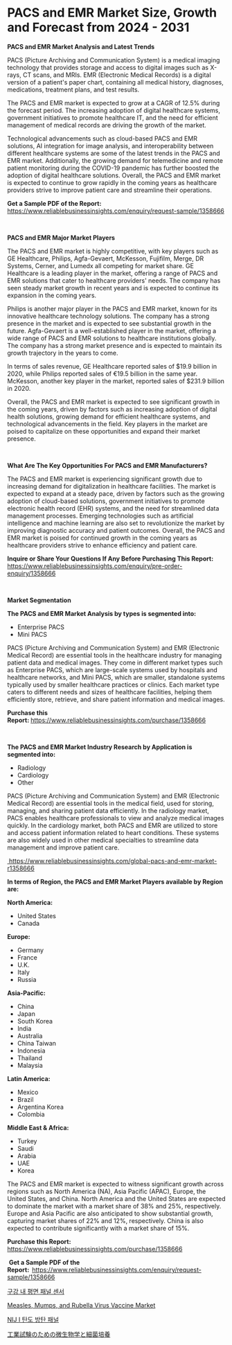 <p><h1>PACS and EMR Market Size, Growth and Forecast from 2024 - 2031</h1></p><p><strong>PACS and EMR Market Analysis and Latest Trends</strong></p>
<p><p>PACS (Picture Archiving and Communication System) is a medical imaging technology that provides storage and access to digital images such as X-rays, CT scans, and MRIs. EMR (Electronic Medical Records) is a digital version of a patient's paper chart, containing all medical history, diagnoses, medications, treatment plans, and test results.</p><p>The PACS and EMR market is expected to grow at a CAGR of 12.5% during the forecast period. The increasing adoption of digital healthcare systems, government initiatives to promote healthcare IT, and the need for efficient management of medical records are driving the growth of the market. </p><p>Technological advancements such as cloud-based PACS and EMR solutions, AI integration for image analysis, and interoperability between different healthcare systems are some of the latest trends in the PACS and EMR market. Additionally, the growing demand for telemedicine and remote patient monitoring during the COVID-19 pandemic has further boosted the adoption of digital healthcare solutions. Overall, the PACS and EMR market is expected to continue to grow rapidly in the coming years as healthcare providers strive to improve patient care and streamline their operations.</p></p>
<p><strong>Get a Sample PDF of the Report:&nbsp;</strong> <a href="https://www.reliablebusinessinsights.com/enquiry/request-sample/1358666">https://www.reliablebusinessinsights.com/enquiry/request-sample/1358666</a></p>
<p>&nbsp;</p>
<p><strong>PACS and EMR Major Market Players</strong></p>
<p><p>The PACS and EMR market is highly competitive, with key players such as GE Healthcare, Philips, Agfa-Gevaert, McKesson, Fujifilm, Merge, DR Systems, Cerner, and Lumedx all competing for market share. GE Healthcare is a leading player in the market, offering a range of PACS and EMR solutions that cater to healthcare providers' needs. The company has seen steady market growth in recent years and is expected to continue its expansion in the coming years.</p><p>Philips is another major player in the PACS and EMR market, known for its innovative healthcare technology solutions. The company has a strong presence in the market and is expected to see substantial growth in the future. Agfa-Gevaert is a well-established player in the market, offering a wide range of PACS and EMR solutions to healthcare institutions globally. The company has a strong market presence and is expected to maintain its growth trajectory in the years to come.</p><p>In terms of sales revenue, GE Healthcare reported sales of $19.9 billion in 2020, while Philips reported sales of €19.5 billion in the same year. McKesson, another key player in the market, reported sales of $231.9 billion in 2020.</p><p>Overall, the PACS and EMR market is expected to see significant growth in the coming years, driven by factors such as increasing adoption of digital health solutions, growing demand for efficient healthcare systems, and technological advancements in the field. Key players in the market are poised to capitalize on these opportunities and expand their market presence.</p></p>
<p>&nbsp;</p>
<p><strong>What Are The Key Opportunities For PACS and EMR Manufacturers?</strong></p>
<p><p>The PACS and EMR market is experiencing significant growth due to increasing demand for digitalization in healthcare facilities. The market is expected to expand at a steady pace, driven by factors such as the growing adoption of cloud-based solutions, government initiatives to promote electronic health record (EHR) systems, and the need for streamlined data management processes. Emerging technologies such as artificial intelligence and machine learning are also set to revolutionize the market by improving diagnostic accuracy and patient outcomes. Overall, the PACS and EMR market is poised for continued growth in the coming years as healthcare providers strive to enhance efficiency and patient care.</p></p>
<p><strong>Inquire or Share Your Questions If Any Before Purchasing This Report:</strong> <a href="https://www.reliablebusinessinsights.com/enquiry/pre-order-enquiry/1358666">https://www.reliablebusinessinsights.com/enquiry/pre-order-enquiry/1358666</a></p>
<p>&nbsp;</p>
<p><strong>Market Segmentation</strong></p>
<p><strong>The PACS and EMR Market Analysis by types is segmented into:</strong></p>
<p><ul><li>Enterprise PACS</li><li>Mini PACS</li></ul></p>
<p><p>PACS (Picture Archiving and Communication System) and EMR (Electronic Medical Record) are essential tools in the healthcare industry for managing patient data and medical images. They come in different market types such as Enterprise PACS, which are large-scale systems used by hospitals and healthcare networks, and Mini PACS, which are smaller, standalone systems typically used by smaller healthcare practices or clinics. Each market type caters to different needs and sizes of healthcare facilities, helping them efficiently store, retrieve, and share patient information and medical images.</p></p>
<p><strong>Purchase this Report:&nbsp;</strong><a href="https://www.reliablebusinessinsights.com/purchase/1358666">https://www.reliablebusinessinsights.com/purchase/1358666</a></p>
<p>&nbsp;</p>
<p><strong>The PACS and EMR Market Industry Research by Application is segmented into:</strong></p>
<p><ul><li>Radiology</li><li>Cardiology</li><li>Other</li></ul></p>
<p><p>PACS (Picture Archiving and Communication System) and EMR (Electronic Medical Record) are essential tools in the medical field, used for storing, managing, and sharing patient data efficiently. In the radiology market, PACS enables healthcare professionals to view and analyze medical images quickly. In the cardiology market, both PACS and EMR are utilized to store and access patient information related to heart conditions. These systems are also widely used in other medical specialties to streamline data management and improve patient care.</p></p>
<p><a href="https://www.reliablebusinessinsights.com/global-pacs-and-emr-market-r1358666">&nbsp;https://www.reliablebusinessinsights.com/global-pacs-and-emr-market-r1358666</a></p>
<p><strong>In terms of Region, the PACS and EMR Market Players available by Region are:</strong></p>
<p>
    <p> <strong> North America: </strong>
        <ul>
            <li>United States</li>
            <li>Canada</li>
        </ul>
        </p> 
    <p> <strong> Europe: </strong>
        <ul>
            <li>Germany</li>
            <li>France</li>
            <li>U.K.</li>
            <li>Italy</li>
            <li>Russia</li>
        </ul>
        </p> 
    <p> <strong> Asia-Pacific: </strong>
        <ul>
            <li>China</li>
            <li>Japan</li>
            <li>South Korea</li>
            <li>India</li>
            <li>Australia</li>
            <li>China Taiwan</li>
            <li>Indonesia</li>
            <li>Thailand</li>
            <li>Malaysia</li>
        </ul>
        </p> 
    <p> <strong> Latin America: </strong>
        <ul>
            <li>Mexico</li>
            <li>Brazil</li>
            <li>Argentina Korea</li>
            <li>Colombia</li>
        </ul>
        </p> 
    <p> <strong> Middle East & Africa: </strong>
        <ul>
            <li>Turkey</li>
            <li>Saudi</li>
            <li>Arabia</li>
            <li>UAE</li>
            <li>Korea</li>
        </ul>
    </p>
    </p>
<p><p>The PACS and EMR market is expected to witness significant growth across regions such as North America (NA), Asia Pacific (APAC), Europe, the United States, and China. North America and the United States are expected to dominate the market with a market share of 38% and 25%, respectively. Europe and Asia Pacific are also anticipated to show substantial growth, capturing market shares of 22% and 12%, respectively. China is also expected to contribute significantly with a market share of 15%.</p></p>
<p><strong>Purchase this Report: </strong><a href="https://www.reliablebusinessinsights.com/purchase/1358666">https://www.reliablebusinessinsights.com/purchase/1358666</a></p>
<p>&nbsp;<strong>Get a Sample PDF of the Report:&nbsp;&nbsp;</strong><a href="https://www.reliablebusinessinsights.com/enquiry/request-sample/1358666">https://www.reliablebusinessinsights.com/enquiry/request-sample/1358666</a></p>
<p><strong></strong></p>
<p><p><a href="https://medium.com/@domingowolf2022/2024%EB%85%84%EB%B6%80%ED%84%B0-2031%EB%85%84%EA%B9%8C%EC%A7%80%EC%9D%98-%EB%82%B4%EB%B6%80-%EA%B5%AC%EA%B0%95-%ED%8F%89%EB%A9%B4-%EC%84%BC%EC%84%9C-%EC%8B%9C%EC%9E%A5-%EB%B6%84%EC%84%9D-%EB%B0%8F-%ED%81%AC%EA%B8%B0-%EC%98%88%EC%B8%A1-36727e1aeef6">구강 내 평면 패널 센서</a></p><p><a href="https://github.com/bmorecock/Market-Research-Report-List-3/blob/main/measles-mumps-and-rubella-virus-vaccine-market.md">Measles, Mumps, and Rubella Virus Vaccine Market</a></p><p><a href="https://medium.com/@earnesteidenreichja/nij-i-%ED%83%84%EC%95%BD-%EB%B0%A9%ED%83%84-%ED%8C%A8%EB%84%90-%EC%8B%9C%EC%9E%A5-%EB%B6%84%EC%84%9D-2024%EB%85%84%EB%B6%80%ED%84%B0-2031%EB%85%84%EA%B9%8C%EC%A7%80%EC%9D%98-%EA%B8%80%EB%A1%9C%EB%B2%8C-%EC%82%B0%EC%97%85-%EC%A0%84%EB%A7%9D-%EB%B0%8F-%EC%98%88%EC%B8%A1-ea351a4f7574">NIJ I 탄도 방탄 패널</a></p><p><a href="https://medium.com/@jordymiller39/%E7%94%A3%E6%A5%AD%E8%A9%A6%E9%A8%93%E3%81%AE%E3%81%9F%E3%82%81%E3%81%AE%E5%BE%AE%E7%94%9F%E7%89%A9%E5%AD%A6%E3%81%A8%E7%B4%B0%E8%8F%8C%E5%9F%B9%E9%A4%8A%E5%B8%82%E5%A0%B4%E8%AA%BF%E6%9F%BB%E3%83%AC%E3%83%9D%E3%83%BC%E3%83%88-%E3%81%9D%E3%81%AE%E6%AD%B4%E5%8F%B2%E3%81%A8%E4%BA%88%E6%B8%AC2024%E5%B9%B4%E3%81%8B%E3%82%892031%E5%B9%B4%E3%81%BE%E3%81%A7-8c20502957b6">工業試験のための微生物学と細菌培養</a></p></p>